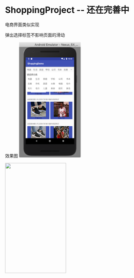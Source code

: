 # ShoppingProject  --  还在完善中
电商界面类似实现

弹出选择标签不影响页面的滑动

效果图
 <img src="https://github.com/ObliverSen/ShoppingProject/blob/master/picture/shopping.webp" width="40%"  height="60%" alt="还在路上，稍等..."/> 
 
 <img src="https://github.com/ObliverSen/ShoppingProject/blob/master/picture/ezgif.com-video-to-gif.mp4" width=200 height=360 />
 
